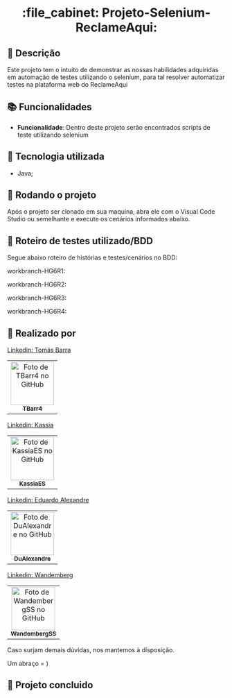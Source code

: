 <h1 align="center">:file_cabinet: Projeto-Selenium-ReclameAqui:</h1>

## :memo: Descrição
Este projeto tem o intuito de demonstrar as nossas habilidades adquiridas em automação de testes utilizando o selenium, para tal resolver automatizar testes na plataforma web do ReclameAqui

## :books: Funcionalidades
* <b>Funcionalidade</b>: Dentro deste projeto serão encontrados scripts de teste utilizando selenium

## :wrench: Tecnologia utilizada
* Java;

## :rocket: Rodando o projeto
Após o projeto ser clonado em sua maquina, abra ele com o Visual Code Studio ou semelhante e execute os cenários informados abaixo.

## :memo: Roteiro de testes utilizado/BDD
Segue abaixo roteiro de histórias e testes/cenários no BDD:

workbranch-HG6R1:

workbranch-HG6R2:

workbranch-HG6R3:

workbranch-HG6R4:


## :handshake: Realizado por
<table>
  <tr>
    <td align="center">
      <a href="https://github.com/TBarr4">
        <img src="https://avatars.githubusercontent.com/u/106219774?v=4" width="100px;" alt="Foto de TBarr4 no GitHub"/><br>
        <sub>
          <b>TBarr4</b>
        </sub>
      </a>
    </td>
  </tr>
<div class="badge-base LI-profile-badge" data-locale="pt_BR" data-size="large" data-theme="dark" data-type="HORIZONTAL" data-vanity="tomas-barra" data-version="v1"><a class="badge-base__link LI-simple-link" href="https://br.linkedin.com/in/tomas-barra?trk=profile-badge">Linkedin: Tomás Barra</a></div>
</table>


<table>
  <tr>
    <td align="center">
      <a href="https://github.com/KassiaES">
        <img src="https://avatars.githubusercontent.com/u/98121503?v=4" width="100px;" alt="Foto de KassiaES no GitHub"/><br>
        <sub>
          <b>KassiaES</b>
        </sub>
      </a>
    </td>
  </tr>
<div class="badge-base LI-profile-badge" data-locale="pt_BR" data-size="large" data-theme="dark" data-type="HORIZONTAL" data-vanity="kassia-es" data-version="v1"><a class="badge-base__link LI-simple-link" href="https://br.linkedin.com/in/kassia-es/?trk=profile-badge">Linkedin: Kassia</a></div>
</table>


<table>
  <tr>
    <td align="center">
      <a href="https://github.com/DuAlexandre">
        <img src="https://avatars.githubusercontent.com/u/95940707?v=4" width="100px;" alt="Foto de DuAlexandre no GitHub"/><br>
        <sub>
          <b>DuAlexandre</b>
        </sub>
      </a>
    </td>
  </tr>
<div class="badge-base LI-profile-badge" data-locale="pt_BR" data-size="large" data-theme="dark" data-type="HORIZONTAL" data-vanity="eduardo-alexandre025" data-version="v1"><a class="badge-base__link LI-simple-link" href="https://br.linkedin.com/in/eduardo-alexandre025/?trk=profile-badge">Linkedin: Eduardo Alexandre</a></div>
</table>
          
<table>
  <tr>
    <td align="center">
      <a href="https://github.com/WandembergSS">
        <img src="https://avatars.githubusercontent.com/u/86700373?v=4" width="100px;" alt="Foto de WandembergSS no GitHub"/><br>
        <sub>
          <b>WandembergSS</b>
        </sub>
      </a>
    </td>
  </tr>
<div class="badge-base LI-profile-badge" data-locale="pt_BR" data-size="large" data-theme="dark" data-type="HORIZONTAL" data-vanity="wss2021" data-version="v1"><a class="badge-base__link LI-simple-link" href="https://br.linkedin.com/in/wss2021/?trk=profile-badge">Linkedin: Wandemberg</a></div>
</table>



Caso surjam demais dúvidas, nos mantemos à disposição.

Um abraço = )
## :dart: Projeto concluido 

